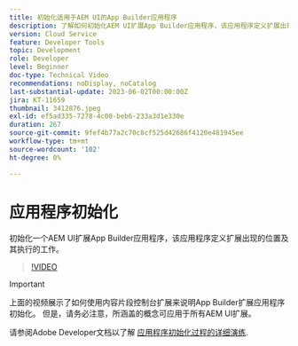 ```yaml
---
title: 初始化适用于AEM UI的App Builder应用程序
description: 了解如何初始化AEM UI扩展App Builder应用程序，该应用程序定义扩展出现的位置及其执行的工作。
version: Cloud Service
feature: Developer Tools
topic: Development
role: Developer
level: Beginner
doc-type: Technical Video
recommendations: noDisplay, noCatalog
last-substantial-update: 2023-06-02T00:00:00Z
jira: KT-11659
thumbnail: 3412876.jpeg
exl-id: ef5ad335-7278-4c00-beb6-233a3d1e330e
duration: 267
source-git-commit: 9fef4b77a2c70c8cf525d42686f4120e481945ee
workflow-type: tm+mt
source-wordcount: '102'
ht-degree: 0%

---
```


# 应用程序初始化

初始化一个AEM UI扩展App Builder应用程序，该应用程序定义扩展出现的位置及其执行的工作。

>[!VIDEO](https://video.tv.adobe.com/v/3412876?quality=12&learn=on)

>[!IMPORTANT]
>
> 上面的视频展示了如何使用内容片段控制台扩展来说明App Builder扩展应用程序初始化。 但是，请务必注意，所涵盖的概念可应用于所有AEM UI扩展。

请参阅Adobe Developer文档以了解 [应用程序初始化过程的详细演练](https://developer.adobe.com/uix/docs/services/aem-cf-console-admin/code-generation/#launch-code-generation-during-project-initialization).
